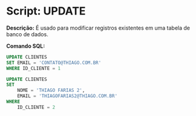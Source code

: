 # Script: UPDATE
**Descrição:** É usado para modificar registros existentes em uma tabela de banco de dados.

**Comando SQL:**
```SQL
UPDATE CLIENTES
SET EMAIL = 'CONTATO@THIAGO.COM.BR'
WHERE ID_CLIENTE = 1

UPDATE CLIENTES
SET 
	NOME = 'THIAGO FARIAS 2',
	EMAIL = 'THIAGOFARIAS2@THIAGO.COM.BR'
WHERE
	ID_CLIENTE = 2
